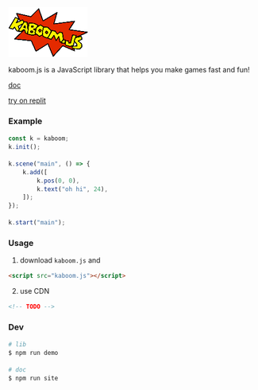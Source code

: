 ![logo](kaboom.png)

kaboom.js is a JavaScript library that helps you make games fast and fun!

[doc](https://doc.gameenv.repl.co/)

[try on replit](https://repl.it/@slmjkdbtl/KaBoomjs-Template#game.js)

### Example

```js
const k = kaboom;
k.init();

k.scene("main", () => {
	k.add([
		k.pos(0, 0),
		k.text("oh hi", 24),
	]);
});

k.start("main");
```

### Usage

1. download `kaboom.js` and

```html
<script src="kaboom.js"></script>
```

2. use CDN

```html
<!-- TODO -->
```

### Dev

```sh
# lib
$ npm run demo

# doc
$ npm run site
```

